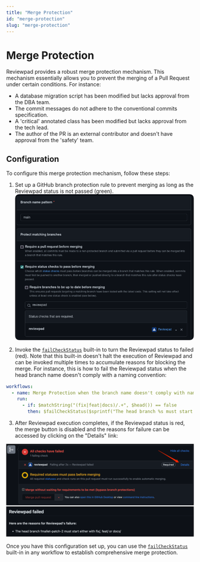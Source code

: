 ```yaml
---
title: "Merge Protection"
id: "merge-protection"
slug: "merge-protection"
---
```


# Merge Protection

Reviewpad provides a robust merge protection mechanism. This mechanism essentially allows you to prevent the merging of a Pull Request under certain conditions. For instance:

- A database migration script has been modified but lacks approval from the DBA team.
- The commit messages do not adhere to the conventional commits specification.
- A 'critical' annotated class has been modified but lacks approval from the tech lead.
- The author of the PR is an external contributor and doesn't have approval from the 'safety' team.

## Configuration

To configure this merge protection mechanism, follow these steps:

1. Set up a GitHub branch protection rule to prevent merging as long as the Reviewpad status is not passed (green).
![Configure Status Check](/img/blocking-merge/configure-status-check.png)

2. Invoke the [`failCheckStatus`](/guides/built-ins/#failCheckStatus) built-in to turn the Reviewpad status to failed (red). Note that this built-in doesn't halt the execution of Reviewpad and can be invoked multiple times to accumulate reasons for blocking the merge.
For instance, this is how to fail the Reviewpad status when the head branch name doesn't comply with a naming convention:

```yaml
workflows:
  - name: Merge Protection when the branch name doesn't comply with naming convention
    run:
      - if: $matchString("(fix|feat|docs)/.+", $head()) == false
        then: $failCheckStatus($sprintf("The head branch %s must start either with fix/, feat/ or docs/", [$head()]))
```
3. After Reviewpad execution completes, if the Reviewpad status is red, the merge button is disabled and the reasons for failure can be accessed by clicking on the "Details" link:

![Merge Protection](/img/blocking-merge/merge-protection.png)
![Reviewpad Failure Details](/img/blocking-merge/reviewpad-failed.png)

Once you have this configuration set up, you can use the [`failCheckStatus`](/guides/built-ins/#failCheckStatus) built-in in any workflow to establish comprehensive merge protection.
